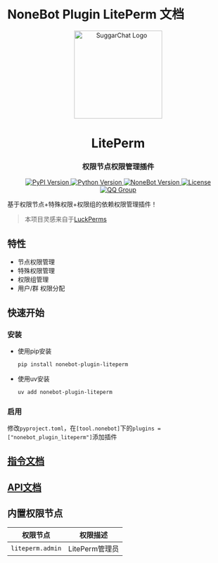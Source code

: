 # NoneBot Plugin LitePerm 文档

<div align="center">
  <a href="https://github.com/JohnRichard4096/nonebot_plugin_liteperm/">
    <img src="https://github.com/user-attachments/assets/b5162036-5b17-4cf4-b0cb-8ec842a71bc6" width="200" alt="SuggarChat Logo">
  </a>
  <h1>LitePerm</h1>
  <h3>权限节点权限管理插件</h3>

  <p>
    <a href="https://pypi.org/project/nonebot-plugin-liteperm/">
      <img src="https://img.shields.io/pypi/v/nonebot-plugin-liteperm?color=blue&style=flat-square" alt="PyPI Version">
    </a>
    <a href="https://www.python.org/">
      <img src="https://img.shields.io/badge/python-3.9+-blue?logo=python&style=flat-square" alt="Python Version">
    </a>
    <a href="https://nonebot.dev/">
      <img src="https://img.shields.io/badge/nonebot2-2.0.0rc4+-blue?style=flat-square" alt="NoneBot Version">
    </a>
    <a href="LICENSE">
      <img src="https://img.shields.io/github/license/LiteSuggarDEV/plugin-liteperm?style=flat-square" alt="License">
    </a>
    <a href="https://qm.qq.com/q/PFcfb4296m">
      <img src="https://img.shields.io/badge/QQ%E7%BE%A4-1002495699-blue?style=flat-square" alt="QQ Group">
    </a>
  </p>
</div>


基于权限节点+特殊权限+权限组的依赖权限管理插件！

>本项目灵感来自于[LuckPerms](https://github.com/LuckPerms/LuckPerms)

## 特性

- 节点权限管理
- 特殊权限管理
- 权限组管理
- 用户/群 权限分配

## 快速开始

### 安装

- 使用pip安装

  ```bash
  pip install nonebot-plugin-liteperm
  ```

- 使用uv安装

  ```bash
  uv add nonebot-plugin-liteperm
  ```

### 启用

修改`pyproject.toml`，在`[tool.nonebot]`下的`plugins = ["nonebot_plugin_liteperm"]`添加插件


## [指令文档](docs/commands.md)

## [API文档](docs/API.md)

## 内置权限节点

| 权限节点 | 权限描述 |
| --- | --- |
| `liteperm.admin` | LitePerm管理员 |

